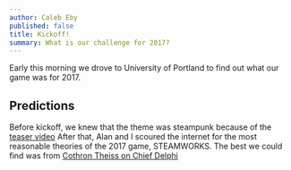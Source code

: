 ```yaml
---
author: Caleb Eby
published: false
title: Kickoff!
summary: What is our challenge for 2017?
---
```

Early this morning we drove to University of Portland to find out what our game was for 2017.

## Predictions
Before kickoff, we knew that the theme was steampunk because of the [teaser video](https://www.youtube.com/watch?v=37GBEBLfhWA) After that, Alan and I scoured the internet for the most reasonable theories of the 2017 game, STEAMWORKS. The best we could find was from [Cothron Theiss on Chief Delphi](https://www.chiefdelphi.com/forums/showthread.php?t=151433&page=7#post1607886)